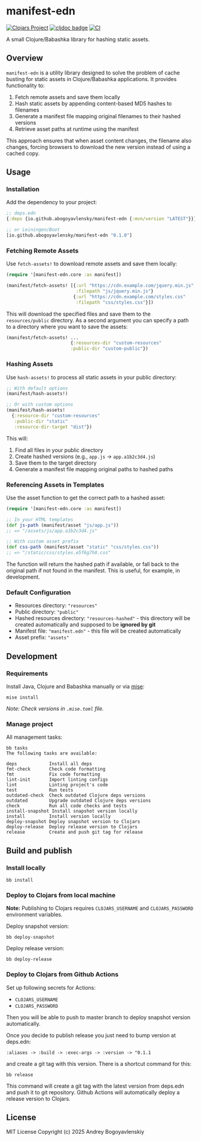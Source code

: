 # manifest-edn

[![Clojars Project](https://img.shields.io/clojars/v/io.github.abogoyavlensky/manifest-edn.svg)](https://clojars.org/io.github.abogoyavlensky/manifest-edn)
[![cljdoc badge](https://cljdoc.org/badge/io.github.abogoyavlensky/manifest-edn)](https://cljdoc.org/jump/release/io.github.abogoyavlensky/manifest-edn)
[![CI](https://github.com/abogoyavlensky/manifest-edn/actions/workflows/snapshot.yaml/badge.svg?branch=master)](https://github.com/abogoyavlensky/manifest-edn/actions/workflows/snapshot.yaml)

A small Clojure/Babashka library for hashing static assets.

## Overview

`manifest-edn` is a utility library designed to solve the problem of cache busting for static assets in Clojure/Babashka applications. It provides functionality to:

1. Fetch remote assets and save them locally
2. Hash static assets by appending content-based MD5 hashes to filenames
3. Generate a manifest file mapping original filenames to their hashed versions
4. Retrieve asset paths at runtime using the manifest

This approach ensures that when asset content changes, the filename also changes, forcing browsers to download the new version instead of using a cached copy.

## Usage

### Installation

Add the dependency to your project:

```clojure
;; deps.edn
{:deps {io.github.abogoyavlensky/manifest-edn {:mvn/version "LATEST"}}}

;; or Leiningen/Boot
[io.github.abogoyavlensky/manifest-edn "0.1.0"]
```

### Fetching Remote Assets
Use `fetch-assets!` to download remote assets and save them locally:

```clojure
(require '[manifest-edn.core :as manifest])

(manifest/fetch-assets! [{:url "https://cdn.example.com/jquery.min.js" 
                          :filepath "js/jquery.min.js"}
                         {:url "https://cdn.example.com/styles.css" 
                          :filepath "css/styles.css"}])
 ```

This will download the specified files and save them to the `resources/public` directory.
As a second argument you can specify a path to a directory where you want to save the assets:
```clojure
(manifest/fetch-assets! ...
                        {:resources-dir "custom-resources"
                        :public-dir "custom-public"})
```

### Hashing Assets
Use `hash-assets!` to process all static assets in your public directory:

```clojure
;; With default options
(manifest/hash-assets!)

;; Or with custom options
(manifest/hash-assets!
  {:resource-dir "custom-resources"
   :public-dir "static"
   :resource-dir-target "dist"})
 ```

This will:

1. Find all files in your public directory
2. Create hashed versions (e.g., `app.js` -> `app.a1b2c3d4.js`)
3. Save them to the target directory
4. Generate a manifest file mapping original paths to hashed paths

### Referencing Assets in Templates
Use the asset function to get the correct path to a hashed asset:

```clojure
(require '[manifest-edn.core :as manifest])

;; In your HTML templates
(def js-path (manifest/asset "js/app.js"))
;; => "/assets/js/app.a1b2c3d4.js"

;; With custom asset prefix
(def css-path (manifest/asset "static" "css/styles.css"))
;; => "/static/css/styles.e5f6g7h8.css"
 ```

The function will return the hashed path if available, or fall back to the original path if not found in the manifest.
This is useful, for example, in development.

### Default Configuration
- Resources directory: `"resources"`
- Public directory: `"public"`
- Hashed resources directory: `"resources-hashed"` - this directory will be created automatically and supposed to be **ignored by git**
- Manifest file: `"manifest.edn"` - this file will be created automatically
- Asset prefix: `"assets"`

## Development

### Requirements
Install Java, Clojure and Babashka manually or via [mise](https://mise.jdx.dev/):

```shell
mise install
```

*Note: Check versions in `.mise.toml` file.*

### Manage project

All management tasks:

```shell
bb tasks
The following tasks are available:

deps            Install all deps
fmt-check       Check code formatting
fmt             Fix code formatting
lint-init       Import linting configs
lint            Linting project's code
test            Run tests
outdated-check  Check outdated Clojure deps versions
outdated        Upgrade outdated Clojure deps versions
check           Run all code checks and tests
install-snapshot Install snapshot version locally
install         Install version locally
deploy-snapshot Deploy snapshot version to Clojars
deploy-release  Deploy release version to Clojars
release         Create and push git tag for release
```

## Build and publish

### Install locally

```shell
bb install
```

### Deploy to Clojars from local machine

**Note:** Publishing to Clojars requires `CLOJARS_USERNAME` and `CLOJARS_PASSWORD` environment variables.

Deploy snapshot version:

```shell
bb deploy-snapshot
```

Deploy release version:

```shell
bb deploy-release
```

### Deploy to Clojars from Github Actions

Set up following secrets for Actions:

- `CLOJARS_USERNAME`
- `CLOJARS_PASSWORD`

Then you will be able to push to master branch to deploy snapshot version automatically.

Once you decide to publish release you just need to bump version at deps.edn:

`:aliases -> :build -> :exec-args -> :version -> "0.1.1`

and create a git tag with this version. There is a shortcut command for this:

```shell
bb release
```

This command will create a git tag with the latest version from deps.edn and push it to git repository.
Github Actions will automatically deploy a release version to Clojars.

## License
MIT License
Copyright (c) 2025 Andrey Bogoyavlenskiy
